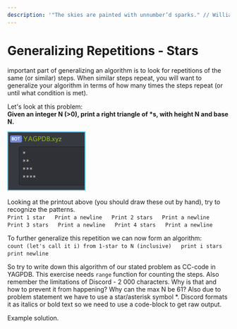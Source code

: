 ```yaml
---
description: '"The skies are painted with unnumber’d sparks." // William Shakespeare'
---
```


# Generalizing Repetitions - Stars

important part of generalizing an algorithm is to look for repetitions of the same \(or similar\) steps. When similar steps repeat, you will want to generalize your algorithm in terms of how many times the steps repeat \(or until what condition is met\).  
  
Let's look at this problem:    
**Given an integer N \(&gt;0\), print a right triangle of \*s, with height N and base N.**

![In case of N being 4.](../../.gitbook/assets/stars_4.png)

Looking at the printout above \(you should draw these out by hand\), try to recognize the patterns.  
`Print 1 star  
Print a newline  
Print 2 stars  
Print a newline  
Print 3 stars  
Print a newline  
Print 4 stars  
Print a newline`

To further generalize this repetition we can now form an algorithm:  
`count (let's call it i) from 1-star to N (inclusive)  
print i stars  
print newline`  
  
So try to write down  this algorithm of our stated problem as CC-code in YAGPDB. This exercise needs `range` function for counting the steps.  Also remember the limitations of Discord - 2 000 characters. Why is that and how to prevent it from happening? Why can the max N be 61? Also due to problem statement we have to use a star/asterisk symbol \*. Discord formats it as italics or bold text so we need to use a code-block to get raw output.

Example solution.

